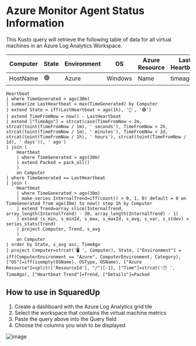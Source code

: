 # Azure Monitor Agent Status Information

This Kusto query will retrieve the following table of data for all virtual machines in an Azure Log Analytics Workspace.

| Computer 	| State 	| Environment 	| OS      	| Azure Resource 	| Last Heartbeat 	|
|----------	|-------	|-------------	|---------	|----------------	|----------------	|
| HostName 	| 🟢     	| Azure       	| Windows 	| Name           	| timeago        	|

```
Heartbeat
| where TimeGenerated > ago(30m)
| summarize LastHeartbeat = max(TimeGenerated) by Computer
| extend State = iff(LastHeartbeat < ago(1h), '🔴', '🟢')
| extend TimeFromNow = now() - LastHeartbeat
| extend ["TimeAgo"] = strcat(case(TimeFromNow < 2m, strcat(toint(TimeFromNow / 1m), ' seconds'), TimeFromNow < 2h, strcat(toint(TimeFromNow / 1m), ' minutes'), TimeFromNow < 2d, strcat(toint(TimeFromNow / 1h), ' hours'), strcat(toint(TimeFromNow / 1d), ' days')), ' ago')
| join (
    Heartbeat
    | where TimeGenerated > ago(30m)
    | extend Packed = pack_all()
    )
    on Computer
| where TimeGenerated == LastHeartbeat
| join (
    Heartbeat
    | where TimeGenerated > ago(30m)
    | make-series InternalTrend=iff(count() > 0, 1, 0) default = 0 on TimeGenerated from ago(30m) to now() step 1h by Computer
    | extend Trend=array_slice(InternalTrend, array_length(InternalTrend) - 30, array_length(InternalTrend) - 1)
    | extend (s_min, s_minId, s_max, s_maxId, s_avg, s_var, s_stdev) = series_stats(Trend)
    | project Computer, Trend, s_avg
    )
    on Computer
| order by State, s_avg asc, TimeAgo
| project Computer=strcat('🖥️ ', Computer), State, ["Environment"] = iff(ComputerEnvironment == "Azure", ComputerEnvironment, Category), ["OS"]=iff(isempty(OSName), OSType, OSName), ["Azure Resource"]=split(['ResourceId'], "/")[-1], ["Time"]=strcat('🕒 ', TimeAgo), ["Heartbeat Trend"]=Trend, ["Details"]=Packed
```

## How to use in SquaredUp
1. Create a dashboard with the Azure Log Analytics grid tile
2. Select the workspace that contains the virtual machine metrics
3. Paste the query above into the Query field
4. Choose the columns you wish to be displayed

![image](https://user-images.githubusercontent.com/18680913/123931171-47e67f80-d988-11eb-97ea-5e0cdbfa4f42.png)
